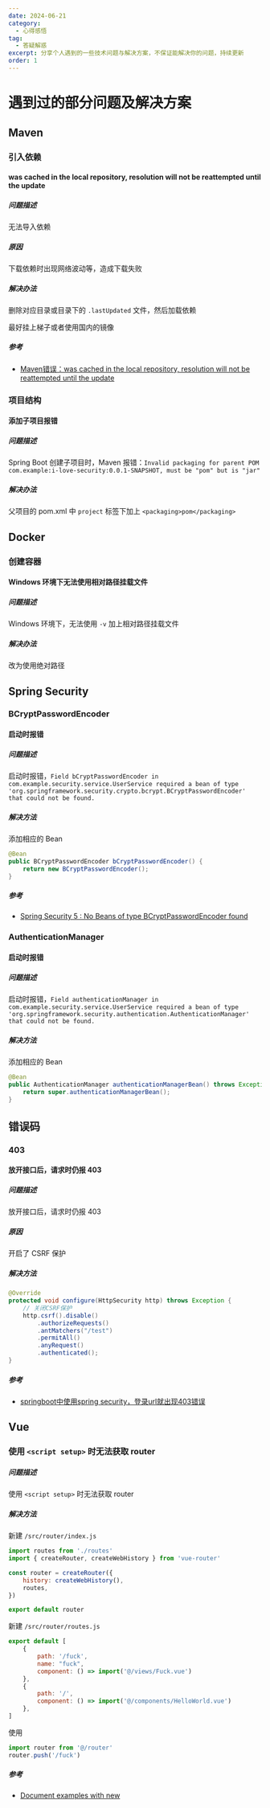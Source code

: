 ```yaml
---
date: 2024-06-21
category:
  - 心得感悟
tag:
  - 答疑解惑
excerpt: 分享个人遇到的一些技术问题与解决方案，不保证能解决你的问题，持续更新
order: 1
---
```


# 遇到过的部分问题及解决方案

## Maven

### 引入依赖

#### was cached in the local repository, resolution will not be reattempted until the update

##### 问题描述

无法导入依赖

##### 原因

下载依赖时出现网络波动等，造成下载失败

##### 解决办法

删除对应目录或目录下的 `.lastUpdated` 文件，然后加载依赖

最好挂上梯子或者使用国内的镜像

##### 参考

- [Maven错误：was cached in the local repository, resolution will not be reattempted until the update](https://blog.csdn.net/xl890727/article/details/53942452)

### 项目结构

#### 添加子项目报错

##### 问题描述

Spring Boot 创建子项目时，Maven 报错：`Invalid packaging for parent POM com.example:i-love-security:0.0.1-SNAPSHOT, must be "pom" but is "jar"`

##### 解决办法

父项目的 pom.xml 中 `project` 标签下加上 `<packaging>pom</packaging>`

## Docker

### 创建容器

#### Windows 环境下无法使用相对路径挂载文件

##### 问题描述

Windows 环境下，无法使用 `-v` 加上相对路径挂载文件

##### 解决办法

改为使用绝对路径

## Spring Security

### BCryptPasswordEncoder

#### 启动时报错

##### 问题描述

启动时报错，`Field bCryptPasswordEncoder in com.example.security.service.UserService required a bean of type 'org.springframework.security.crypto.bcrypt.BCryptPasswordEncoder' that could not be found.`

##### 解决方法

添加相应的 Bean

```java
@Bean
public BCryptPasswordEncoder bCryptPasswordEncoder() {
    return new BCryptPasswordEncoder();
}
```

##### 参考

- [Spring Security 5 : No Beans of type BCryptPasswordEncoder found](https://stackoverflow.com/questions/49116485/spring-security-5-no-beans-of-type-bcryptpasswordencoder-found)

### AuthenticationManager

#### 启动时报错

##### 问题描述

启动时报错，`Field authenticationManager in com.example.security.service.UserService required a bean of type 'org.springframework.security.authentication.AuthenticationManager' that could not be found.`

##### 解决方法

添加相应的 Bean

```java
@Bean
public AuthenticationManager authenticationManagerBean() throws Exception {
    return super.authenticationManagerBean();
}
```

## 错误码

### 403

#### 放开接口后，请求时仍报 403

##### 问题描述

放开接口后，请求时仍报 403

##### 原因

开启了 CSRF 保护

##### 解决方法

```java
@Override
protected void configure(HttpSecurity http) throws Exception {
    // 关闭CSRF保护
    http.csrf().disable()
        .authorizeRequests()
        .antMatchers("/test")
        .permitAll()
        .anyRequest()
        .authenticated();
}
```

##### 参考

- [springboot中使用spring security，登录url就出现403错误](https://segmentfault.com/q/1010000012743613)

## Vue

### 使用 `<script setup>` 时无法获取 router

##### 问题描述

使用 `<script setup>` 时无法获取 router

##### 解决方法

新建 `/src/router/index.js`

```javascript
import routes from './routes'
import { createRouter, createWebHistory } from 'vue-router'

const router = createRouter({
    history: createWebHistory(),
    routes,
})

export default router
```

新建 `/src/router/routes.js`

```javascript
export default [
    {
        path: '/fuck',
        name: "fuck",
        component: () => import('@/views/Fuck.vue')
    },
    {
        path: '/',
        component: () => import('@/components/HelloWorld.vue')
    },
]
```

使用

```javascript
import router from '@/router'
router.push('/fuck')
```

##### 参考

- [Document examples with new <script setup> SFC syntax](https://github.com/vuejs/router/issues/1074)
